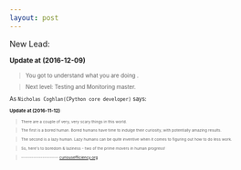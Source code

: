 ```yaml
---
layout: post
---
```


New Lead:

__<small> Update at (2016-12-09)<small>__

> You got to understand what you are doing .

> Next level: Testing and Monitoring master.

As `Nicholas Coghlan(CPython core developer)` says:

__<small> Update at (2016-11-12)<small>__

> There are a couple of very, very scary things in this world.

> The first is a bored human. Bored humans have time to indulge their curiosity, with potentially amazing results.

> The second is a lazy human. Lazy humans can be quite inventive when it comes to figuring out how to do less work.

> So, here's to boredom & laziness - two of the prime movers in human progress!

> --------------------- [curiousefficiency.org](http://www.curiousefficiency.org/pages/about.html)
